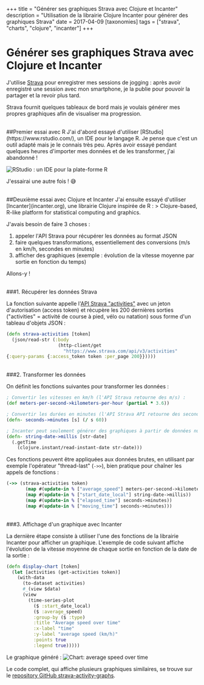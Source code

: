 +++
title = "Générer ses graphiques Strava avec Clojure et Incanter"
description = "Utilisation de la librairie Clojure Incanter pour générer des graphiques Strava"
date = 2017-04-09
[taxonomies]
tags = ["strava", "charts", "clojure", "incanter"]
+++
# Générer ses graphiques Strava avec Clojure et Incanter

J'utilise [Strava](https://www.strava.com/) pour enregistrer mes sessions de jogging : après avoir enregistré une session avec mon smartphone, je la publie pour pouvoir la partager et la revoir plus tard.

Strava fournit quelques tableaux de bord mais je voulais générer mes propres graphiques afin de visualiser ma progression.


<br/>
##Premier essai avec R
J'ai d'abord essayé d'utiliser [RStudio](https://www.rstudio.com/), un IDE pour le langage R. Je pense que c'est un outil adapté mais je le connais très peu. Après avoir essayé pendant quelques heures d'importer mes données et de les transformer, j'ai abandonné !

![RStudio : un IDE pour la plate-forme R](RStudio.png)

J'essairai une autre fois ! 😅


<br/>
##Deuxième essai avec Clojure et Incanter
J'ai ensuite essayé d'utiliser [Incanter](incanter.org), une librairie Clojure inspirée de R :
> Clojure-based, R-like platform for statistical computing and graphics.

J'avais besoin de faire 3 choses :

1. appeler l'API Strava pour récupérer les données au format JSON
2. faire quelques transformations, essentiellement des conversions (m/s en km/h, secondes en minutes)
3. afficher des graphiques (exemple : évolution de la vitesse moyenne par sortie en fonction du temps)

Allons-y !


<br/>
###1. Récupérer les données Strava

La fonction suivante appelle l'[API Strava "activities"](http://strava.github.io/api/v3/activities/) avec un jeton d'autorisation (access token) et récupère les 200 dernières sorties ("activities" = activité de course à pied, vélo ou natation) sous forme d'un tableau d'objets JSON :
```clojure
(defn strava-activities [token]
  (json/read-str (:body
                   (http-client/get
                     "https://www.strava.com/api/v3/activities"
{:query-params {:access_token token :per_page 200}}))))
```


<br/>
###2. Transformer les données

On définit les fonctions suivantes pour transformer les données :
```clojure
; Convertir les vitesses en km/h (l'API Strava retourne des m/s) :
(def meters-per-second->kilometers-per-hour (partial * 3.6))

; Convertir les durées en minutes (l'API Strava API retourne des secondes) :
(defn- seconds->minutes [s] (/ s 60))

; Incanter peut seulement générer des graphiques à partir de données numériques, les dates au format ISO doivent donc être converties en timestamps :
(defn- string-date->millis [str-date]
  (.getTime
    (clojure.instant/read-instant-date str-date)))
```

Ces fonctions peuvent être appliquées aux données brutes, en utilisant par exemple l'opérateur "thread-last" (```->>```), bien pratique pour chaîner les appels de fonctions :
```clojure
(->> (strava-activities token)
       (map #(update-in % ["average_speed"] meters-per-second->kilometers-per-hour))
       (map #(update-in % ["start_date_local"] string-date->millis))
       (map #(update-in % ["elapsed_time"] seconds->minutes))
       (map #(update-in % ["moving_time"] seconds->minutes)))
```


<br/>
###3. Affichage d'un graphique avec Incanter

La dernière étape consiste à utiliser l'une des fonctions de la librairie Incanter pour afficher un graphique. L'exemple de code suivant affiche l'évolution de la vitesse moyenne de chaque sortie en fonction de la date de la sortie :
```clojure
(defn display-chart [token]
  (let [activities (get-activities token)]
    (with-data
      (to-dataset activities)
      #_(view $data)
      (view
        (time-series-plot
          ($ :start_date_local)
          ($ :average_speed)
          :group-by ($ :type)
          :title "Average speed over time"
          :x-label "time"
          :y-label "average speed (km/h)"
          :points true
          :legend true)))))
```

Le graphique généré :
![Chart: average speed over time](chart-average-speed-over-time.png)


Le code complet, qui affiche plusieurs graphiques similaires, se trouve sur le [repository GitHub strava-activity-graphs](https://github.com/nicokosi/strava-activity-graphs/).
